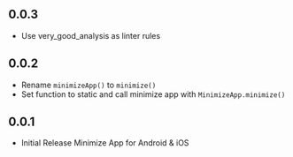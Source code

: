 ## 0.0.3

* Use very_good_analysis as linter rules

## 0.0.2

* Rename `minimizeApp()` to `minimize()`
* Set function to static and call minimize app with `MinimizeApp.minimize()`

## 0.0.1

* Initial Release Minimize App for Android & iOS
